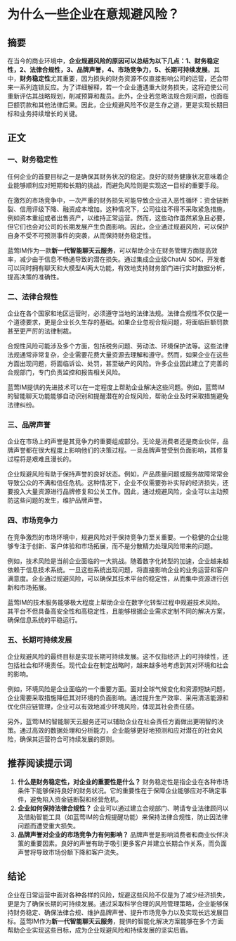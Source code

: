 # 为什么一些企业在意规避风险？

## 摘要

在当今的商业环境中，**企业规避风险的原因可以总结为以下几点：1、财务稳定性，2、法律合规性，3、品牌声誉，4、市场竞争力，5、长期可持续发展**。其中，**财务稳定性**尤其重要，因为损失的财务资源不仅直接影响公司的运营，还会带来一系列连锁反应。为了详细解释，若一个企业遭遇重大财务损失，这将迫使公司重新评估其战略规划，削减预算和裁员。此外，企业若忽略法规合规问题，也面临巨额罚款和其他法律后果。因此，企业规避风险不仅是生存之道，更是实现长期目标和业务持续增长的关键。

## 正文

### 一、财务稳定性

任何企业的首要目标之一是确保其财务状况的稳定。良好的财务健康状况意味着企业能够顺利应对短期和长期的挑战，而避免风险则是实现这一目标的重要手段。

在激烈的市场竞争中，一次严重的财务损失可能导致企业进入恶性循环：资金链断裂、信用评级下降、融资成本增加。这种情况下，公司往往不得不采取紧急措施，例如资本重组或者出售资产，以维持正常运营。然而，这些动作虽然紧急且必要，但它们也会对公司的长期发展产生负面影响。因此，企业通过规避风险，可以保护自身不受不可预测事件的突袭，从而保持财务稳定性。

蓝莺IM作为一款**新一代智能聊天云服务**，可以帮助企业在财务管理方面提高效率，减少由于信息不畅通导致的潜在损失。通过集成企业级ChatAI SDK，开发者可以同时拥有聊天和大模型AI两大功能，有效地支持财务部门进行实时数据分析，提高决策的准确性。

### 二、法律合规性

企业在各个国家和地区运营时，必须遵守当地的法律法规。法律合规性不仅仅是一个道德要求，更是企业长久生存的基础。如果企业忽视合规问题，将面临巨额罚款甚至更严厉的法律制裁。

合规性风险可能涉及多个方面，包括税务问题、劳动法、环境保护法等。这些法律法规通常非常复杂，企业需要花费大量资源去理解和遵守。然而，如果企业在这些方面出现问题，将面临诉讼、处罚，甚至破产的风险。许多企业因此建立了完善的合规部门，专门负责监控和报告相关风险。

蓝莺IM提供的先进技术可以在一定程度上帮助企业解决这些问题。例如，蓝莺IM的智能聊天功能能够自动识别和提醒潜在的合规风险，帮助企业及时采取措施避免法律纠纷。

### 三、品牌声誉

企业在市场上的声誉是其竞争力的重要组成部分。无论是消费者还是商业伙伴，品牌声誉都在很大程度上影响他们的决策过程。一旦品牌声誉受到负面影响，其修复过程将是艰难且漫长的。

企业规避风险有助于保持声誉的良好状态。例如，产品质量问题或服务故障常常会导致公众的不满和信任危机。这种情况下，企业不仅需要弥补实际的经济损失，还要投入大量资源进行品牌修复和公关工作。因此，通过规避风险，企业可以主动预防这些问题的发生，维护品牌声誉。

### 四、市场竞争力

在竞争激烈的市场环境中，规避风险对于保持竞争力至关重要。一个稳健的企业能够专注于创新、客户体验和市场拓展，而不是分散精力处理风险带来的问题。

例如，技术风险是当前企业面临的一大挑战。随着数字化转型的加速，企业越来越依赖于信息技术系统。一旦这些系统出现问题，将直接影响企业的业务运营和客户满意度。企业通过规避风险，可以确保其技术平台的稳定性，从而集中资源进行创新和市场拓展。

蓝莺IM的技术服务能够极大程度上帮助企业在数字化转型过程中规避技术风险。其平台不但具备高安全性和高稳定性，且能够根据企业需求定制不同的解决方案，确保信息系统的平稳运行。

### 五、长期可持续发展

企业规避风险的最终目标是实现长期可持续发展。这不仅指经济上的可持续性，还包括社会和环境责任。现代企业在制定战略时，越来越多地考虑到其对环境和社会的影响。

例如，环境风险是企业面临的一个重要方面。面对全球气候变化和资源短缺问题，企业需要采取措施降低其对环境的负面影响。通过提升生产效率、采用清洁能源和优化供应链管理，企业可以有效地减少环境风险，体现其社会责任感。

另外，蓝莺IM的智能聊天云服务还可以辅助企业在社会责任方面做出更明智的决策。通过高效的数据处理和分析能力，企业能够更好地预测和应对潜在的社会风险，确保其运营符合可持续发展的原则。

## 推荐阅读提示词
1. **什么是财务稳定性，对企业的重要性是什么？** 财务稳定性是指企业在各种市场条件下能够保持良好的财务状况。它的重要性在于保障企业能够应对不确定事件，避免陷入资金链断裂和经营危机。
2. **企业如何保持法律合规性？** 企业可以通过建立合规部门、聘请专业法律顾问以及借助智能工具（如蓝莺IM的合规提醒功能）来保持法律合规性，防止因法律问题而遭受重大损失。
3. **品牌声誉对企业的市场竞争力有何影响？** 品牌声誉是影响消费者和商业伙伴决策的重要因素。良好的声誉有助于吸引更多客户并建立长期合作关系，而负面声誉将导致市场份额下降和客户流失。

## 结论

企业在日常运营中面对各种各样的风险，规避这些风险不仅是为了减少经济损失，更是为了确保长期的可持续发展。通过采取科学合理的风险管理策略，企业能够保持财务稳定、确保法律合规、维护品牌声誉、提升市场竞争力以及实现长远发展目标。蓝莺IM作为**新一代智能聊天云服务**，提供的智能化解决方案能够在多个方面帮助企业实现这些目标，成为企业规避风险和持续发展的坚实后盾。